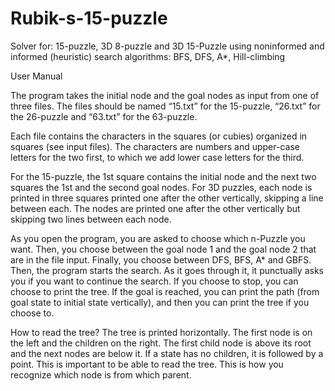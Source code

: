 # Rubik-s-15-puzzle
Solver for: 15-puzzle, 3D 8-puzzle and 3D 15-Puzzle 
using noninformed and informed (heuristic) search algorithms: BFS, DFS, A*, Hill-climbing

User Manual

The program takes the initial node and the goal nodes as input from one of three files. The files should be named “15.txt” for the 15-puzzle, “26.txt” for the 26-puzzle and “63.txt” for the 63-puzzle. 

Each file contains the characters in the squares (or cubies) organized in squares (see input files). The characters are numbers and upper-case letters for the two first, to which we add lower case letters for the third. 

For the 15-puzzle, the 1st square contains the initial node and the next two squares the 1st and the second goal nodes. For 3D puzzles, each node is printed in three squares printed one after the other vertically, skipping a line between each. The nodes are printed one after the other vertically but skipping two lines between each node.  

As you open the program, you are asked to choose which n-Puzzle you want. Then, you choose between the goal node 1 and the goal node 2 that are in the file input. Finally, you choose between DFS, BFS, A* and GBFS. Then, the program starts the search. 
As it goes through it, it punctually asks you if you want to continue the search. If you choose to stop, you can choose to print the tree.
If the goal is reached, you can print the path (from goal state to initial state vertically), and then you can print the tree if you choose to.

How to read the tree? 
The tree is printed horizontally. The first node is on the left and the children on the right. The first child node is above its root and the next nodes are below it. If a state has no children, it is followed by a point. This is important to be able to read the tree. This is how you recognize which node is from which parent.

